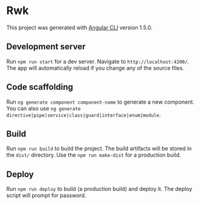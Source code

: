 # Rwk

This project was generated with [Angular CLI](https://github.com/angular/angular-cli) version 1.5.0.

## Development server

Run `npm run start` for a dev server. Navigate to `http://localhost:4200/`. The app will automatically reload if you change any of the source files.

## Code scaffolding

Run `ng generate component component-name` to generate a new component. You can also use `ng generate directive|pipe|service|class|guard|interface|enum|module`.

## Build

Run `npm run build` to build the project. The build artifacts will be stored in the `dist/` directory. Use the `npm run make-dist` for a production build.

## Deploy

Run `npm run deploy` to build (a production build) and deploy it. The deploy script will prompt for password.